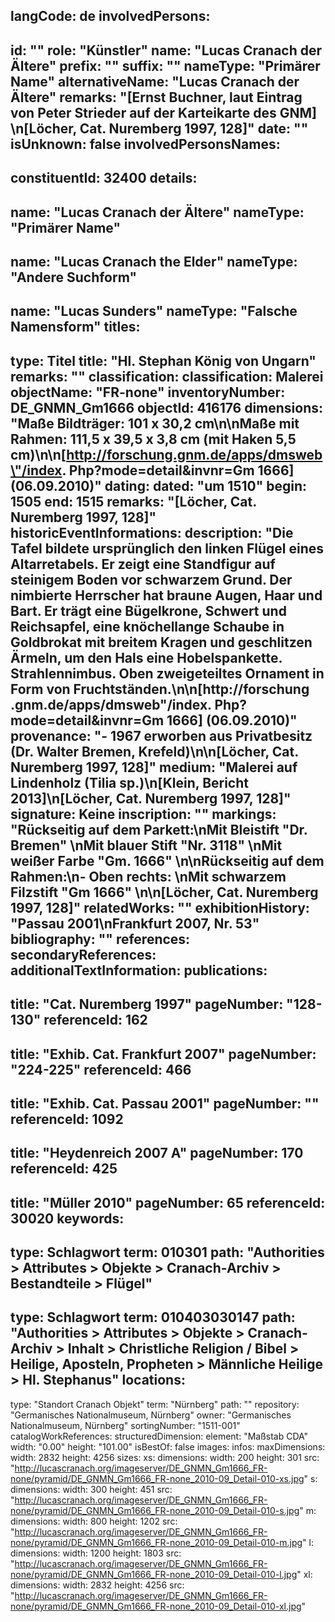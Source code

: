 langCode: de
involvedPersons: 
 - 
   id: ""
  role: "Künstler"
  name: "Lucas Cranach der Ältere"
  prefix: ""
  suffix: ""
  nameType: "Primärer Name"
  alternativeName: "Lucas Cranach der Ältere"
  remarks: "[Ernst Buchner, laut Eintrag von Peter Strieder auf der Karteikarte des GNM] \n[Löcher, Cat. Nuremberg 1997, 128]"
  date: ""
  isUnknown: false
involvedPersonsNames: 
 - 
   constituentId: 32400
  details: 
   - 
   name: "Lucas Cranach der Ältere"
    nameType: "Primärer Name"
   - 
   name: "Lucas Cranach the Elder"
    nameType: "Andere Suchform"
   - 
   name: "Lucas Sunders"
    nameType: "Falsche Namensform"
titles: 
 - 
   type: Titel
  title: "Hl. Stephan König von Ungarn"
  remarks: ""
classification: 
 classification: Malerei
objectName: "FR-none"
inventoryNumber: DE_GNMN_Gm1666
objectId: 416176
dimensions: "Maße Bildträger: 101 x 30,2 cm\n\nMaße mit Rahmen: 111,5 x 39,5 x 3,8 cm (mit Haken 5,5 cm)\n\n[http://forschung.gnm.de/apps/dmsweb\"/index. Php?mode=detail&invnr=Gm 1666] (06.09.2010)"
dating: 
 dated: "um 1510"
 begin: 1505
 end: 1515
 remarks: "[Löcher, Cat. Nuremberg 1997, 128]"
 historicEventInformations: 
description: "Die Tafel bildete ursprünglich den linken Flügel eines Altarretabels. Er zeigt eine Standfigur auf steinigem Boden vor schwarzem Grund. Der nimbierte Herrscher hat braune Augen, Haar und Bart. Er trägt eine Bügelkrone, Schwert und Reichsapfel, eine knöchellange Schaube in Goldbrokat mit breitem Kragen und geschlitzen Ärmeln, um den Hals eine Hobelspankette. Strahlennimbus. Oben zweigeteiltes Ornament in Form von Fruchtständen.\n\n[http://forschung .gnm.de/apps/dmsweb\"/index. Php?mode=detail&invnr=Gm 1666] (06.09.2010)"
provenance: "- 1967 erworben aus Privatbesitz (Dr. Walter Bremen, Krefeld)\n\n[Löcher, Cat. Nuremberg 1997, 128]"
medium: "Malerei auf Lindenholz (Tilia sp.)\n[Klein, Bericht 2013]\n[Löcher, Cat. Nuremberg 1997, 128]"
signature: Keine
inscription: ""
markings: "Rückseitig auf dem Parkett:\nMit Bleistift \"Dr. Bremen\" \nMit blauer Stift \"Nr. 3118\" \nMit weißer Farbe \"Gm. 1666\" \n\nRückseitig auf dem Rahmen:\n- Oben rechts: \nMit schwarzem Filzstift \"Gm 1666\" \n\n[Löcher, Cat. Nuremberg 1997, 128]"
relatedWorks: ""
exhibitionHistory: "Passau 2001\nFrankfurt 2007, Nr. 53"
bibliography: ""
references: 
secondaryReferences: 
additionalTextInformation: 
publications: 
 - 
   title: "Cat. Nuremberg 1997"
  pageNumber: "128-130"
  referenceId: 162
 - 
   title: "Exhib. Cat. Frankfurt 2007"
  pageNumber: "224-225"
  referenceId: 466
 - 
   title: "Exhib. Cat. Passau 2001"
  pageNumber: ""
  referenceId: 1092
 - 
   title: "Heydenreich 2007 A"
  pageNumber: 170
  referenceId: 425
 - 
   title: "Müller 2010"
  pageNumber: 65
  referenceId: 30020
keywords: 
 - 
   type: Schlagwort
  term: 010301
  path: "Authorities > Attributes > Objekte > Cranach-Archiv > Bestandteile > Flügel"
 - 
   type: Schlagwort
  term: 010403030147
  path: "Authorities > Attributes > Objekte > Cranach-Archiv > Inhalt > Christliche Religion / Bibel > Heilige, Aposteln, Propheten > Männliche Heilige > Hl. Stephanus"
locations: 
 - 
   type: "Standort Cranach Objekt"
  term: "Nürnberg"
  path: ""
repository: "Germanisches Nationalmuseum, Nürnberg"
owner: "Germanisches Nationalmuseum, Nürnberg"
sortingNumber: "1511-001"
catalogWorkReferences: 
structuredDimension: 
 element: "Maßstab CDA"
 width: "0.00"
 height: "101.00"
isBestOf: false
images: 
 infos: 
  maxDimensions: 
   width: 2832
   height: 4256
 sizes: 
  xs: 
   dimensions: 
    width: 200
    height: 301
   src: "http://lucascranach.org/imageserver/DE_GNMN_Gm1666_FR-none/pyramid/DE_GNMN_Gm1666_FR-none_2010-09_Detail-010-xs.jpg"
  s: 
   dimensions: 
    width: 300
    height: 451
   src: "http://lucascranach.org/imageserver/DE_GNMN_Gm1666_FR-none/pyramid/DE_GNMN_Gm1666_FR-none_2010-09_Detail-010-s.jpg"
  m: 
   dimensions: 
    width: 800
    height: 1202
   src: "http://lucascranach.org/imageserver/DE_GNMN_Gm1666_FR-none/pyramid/DE_GNMN_Gm1666_FR-none_2010-09_Detail-010-m.jpg"
  l: 
   dimensions: 
    width: 1200
    height: 1803
   src: "http://lucascranach.org/imageserver/DE_GNMN_Gm1666_FR-none/pyramid/DE_GNMN_Gm1666_FR-none_2010-09_Detail-010-l.jpg"
  xl: 
   dimensions: 
    width: 2832
    height: 4256
   src: "http://lucascranach.org/imageserver/DE_GNMN_Gm1666_FR-none/pyramid/DE_GNMN_Gm1666_FR-none_2010-09_Detail-010-xl.jpg"
